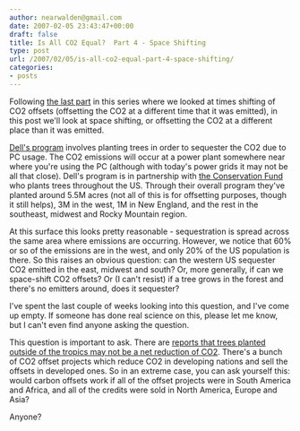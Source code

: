 ```yaml
---
author: nearwalden@gmail.com
date: 2007-02-05 23:43:47+00:00
draft: false
title: Is All CO2 Equal?  Part 4 - Space Shifting
type: post
url: /2007/02/05/is-all-co2-equal-part-4-space-shifting/
categories:
- posts
---
```


Following [the last part](http://blogs.sun.com/enviro/date/20070119) in this series where we looked at times shifting of CO2 offsets (offsetting the CO2 at a different time that it was emitted), in this post we'll look at space shifting, or offsetting the CO2 at a different place than it was emitted.  





[Dell's program](http://www.dell.com/content/topics/global.aspx/corp/environment/en/tree?c=us&l=en&s=corp) involves planting trees in order to sequester the CO2 due to PC usage.  The CO2 emissions will occur at a power plant somewhere near where you're using the PC (although with today's power grids it may not be all that close).  Dell's program is in partnership with [the Conservation Fund](http://www.conservationfund.org) who plants trees throughout the US.  Through their overall program they've planted around 5.5M acres (not all of this is for offsetting purposes, though it still helps), 3M in the west, 1M in New England, and the rest in the southeast, midwest and Rocky Mountain region.  





At this surface this looks pretty reasonable - sequestration is spread across the same area where emissions are occurring.  However, we notice that 60% or so of the emissions are in the west, and only 20% of the US population is there.  So this raises an obvious question:  can the western US sequester CO2 emitted in the east, midwest and south?  Or, more generally, if can we space-shift CO2 offsets?  Or (I can't resist) if a tree grows in the forest and there's no emitters around, does it sequester?





I've spent the last couple of weeks looking into this question, and I've come up empty.  If someone has done real science on this, please let me know, but I can't even find anyone asking the question. 





This question is important to ask.  There are [reports that trees planted outside of the tropics may not be a net reduction of CO2](http://www.heatisonline.org/contentserver/objecthandlers/index.cfm?id=6192&method=full).  There's a bunch of CO2 offset projects which reduce CO2 in developing nations and sell the offsets in developed ones.  So in an extreme case, you can ask yourself this:  would carbon offsets work if all of the offset projects were in South America and Africa, and all of the credits were sold in North America, Europe and Asia?  





Anyone?



